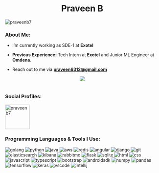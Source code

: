 # <div align="center">Praveen B</div>

<p><img src="https://komarev.com/ghpvc/?username=praveenb7" alt="praveenb7" /></p>

  
### About Me:

- I’m currently working as SDE-1 at **Exotel**

- **Previous Experience:** Tech Intern at **Exotel** and Junior ML Engineer at **Omdena**.

- Reach out to me via **praveen6312@gmail.com**


<div align="center">
  <img src="https://github-readme-stats.vercel.app/api?username=praveenb7&show_icons=true&hide_border=true&count_private=true&show_icons=true&theme=tokyonight&include_all_commits=true" align="center" />
</div>
<br />

### Social Profiles:
<p>
  
<a href="https://linkedin.com/in/praveenb7">
  <img align="center" src="https://1000logos.net/wp-content/uploads/2017/03/Linkedin-Logo.png" alt="praveenb7" width="80px" />
</a>
  
</p>
  
### Programming Languages & Tools I Use:
<p>
    <img src=https://img.shields.io/badge/Golang-00ADD8?logo=go&logoColor=white alt=golang />
    <img src=https://img.shields.io/badge/Python-3776AB?logo=python&logoColor=white alt=python />
    <img src=https://img.shields.io/badge/Java-fc7703?logo=java&logoColor=white alt=java />
    <img src=https://img.shields.io/badge/AWS-FF9900?logo=amazonaws&logoColor=white alt=aws />
    <img src=https://img.shields.io/badge/Redis-ffffff?logo=redis alt=redis />
    <img src=https://img.shields.io/badge/Angular-DD0031?logo=angular&logoColor=white alt=angular />
    <img src=https://img.shields.io/badge/Django-0C4B33?logo=django&logoColor=white alt=django />
    <img src=https://img.shields.io/badge/Git-F05032?logo=git&logoColor=white alt=git />
    <img src=https://img.shields.io/badge/Elastic_Search-005571?logo=elasticsearch&logoColor=white alt=elasticsearch />
    <img src=https://img.shields.io/badge/Kibana-005571?logo=Kibana&logoColor=white alt=kibana />
    <img src=https://img.shields.io/badge/rabbitmq-%23FF6600.svg?logo=rabbitmq&logoColor=white alt=rabbitmq />
    <img src=https://img.shields.io/badge/Flask-000000?logo=flask&logoColor=white alt=flask />
    <img src=https://img.shields.io/badge/SQLite-07405E?logo=sqlite&logoColor=white alt=sqlite />
    <img src=https://img.shields.io/badge/HTML5-E34F26?logo=html5&logoColor=white alt=html />
    <img src=https://img.shields.io/badge/CSS3-1572B6?logo=css3&logoColor=white alt=css />
    <img src=https://img.shields.io/badge/JavaScript-F7DF1E?&logo=javascript&logoColor=323330 alt=javascript />
    <img src=https://img.shields.io/badge/TypeScript-007ACC?logo=typescript&logoColor=white alt=typescript />
    <img src=https://img.shields.io/badge/Bootstrap-563D7C?logo=bootstrap&logoColor=white alt=bootstrap />
    <img src=https://img.shields.io/badge/Android-3DDC84?logo=android&logoColor=white alt=androidsdk />
    <img src=https://img.shields.io/badge/Numpy-777BB4?logo=numpy&logoColor=white alt=numpy />
    <img src=https://img.shields.io/badge/Pandas-2C2D72?logo=pandas&logoColor=white alt=pandas />
    <img src=https://img.shields.io/badge/TensorFlow-FF6F00?logo=TensorFlow&logoColor=white alt=tensorflow />
    <img src=https://img.shields.io/badge/Keras-D00000?logo=Keras&logoColor=white alt=keras />
    <img src=https://img.shields.io/badge/Visual_Studio_Code-0078D4?logo=visual%20studio%20code&logoColor=white alt=vscode />
    <img src=https://img.shields.io/badge/IntelliJIDEA-57109e.svg?logo=intellij-idea&logoColor=white alt=intellij />
</p>
<br/>
